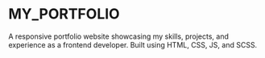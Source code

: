 # MY_PORTFOLIO
A responsive portfolio website showcasing my skills, projects, and experience as a frontend developer. Built using HTML, CSS, JS, and SCSS.
